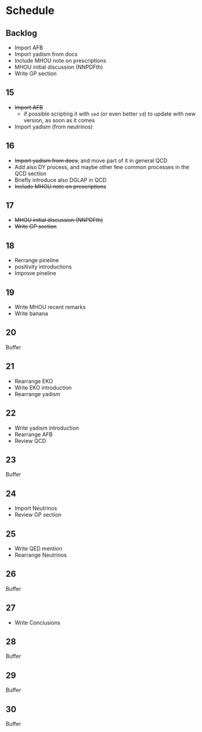 # Schedule

## Backlog

- Import AFB
- Import yadism from docs
- Include MHOU note on prescriptions
- MHOU initial discussion (NNPDFth)
- Write GP section

## 15

- ~~Import AFB~~
  - if possible scripting it with `sed` (or even better `sd`) to update with new
    version, as soon as it comes
- Import yadism (from neutrinos)

## 16

- ~~Import yadism from docs,~~ and move part of it in general QCD
- Add also DY process, and maybe other few common processes in the QCD section
- Briefly introduce also DGLAP in QCD
- ~~Include MHOU note on prescriptions~~

## 17

- ~~MHOU initial discussion (NNPDFth)~~
- ~~Write GP section~~

## 18

- Rerrange pineline
- positivity introductions
- Improve pineline

## 19

- Write MHOU recent remarks
- Write banana

## 20

Buffer

## 21

- Rearrange EKO
- Write EKO introduction
- Rearrange yadism

## 22

- Write yadism introduction
- Rearrange AFB
- Review QCD

## 23

Buffer

## 24

- Import Neutrinos
- Review GP section

## 25

- Write QED mention
- Rearrange Neutrinos

## 26

Buffer

## 27

- Write Conclusions

## 28

Buffer

## 29

Buffer

## 30

Buffer
